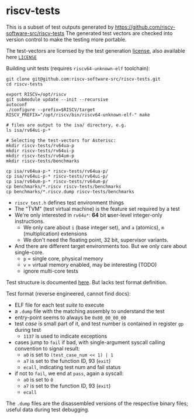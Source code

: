 # riscv-tests

This is a subset of test outputs generated by https://github.com/riscv-software-src/riscv-tests
The generated test vectors are checked into version control to make the testing more portable.

The test-vectors are licensed by the test generation 
[license](https://github.com/riscv-software-src/riscv-tests/blob/master/LICENSE),
also available here [`LICENSE`](./LICENSE)

Building unit tests (requires `riscv64-unknown-elf` toolchain):
```shell
git clone git@github.com:riscv-software-src/riscv-tests.git
cd riscv-tests

export RISCV=/opt/riscv
git submodule update --init --recursive
autoconf
./configure --prefix=$RISCV/target
RISCV_PREFIX="/opt/riscv/bin/riscv64-unknown-elf-" make

# files are output to the isa/ directory, e.g.
ls isa/rv64ui-p-*

# Selecting the test-vectors for Asterisc:
mkdir riscv-tests/rv64ua-p
mkdir riscv-tests/rv64ui-p
mkdir riscv-tests/rv64um-p
mkdir riscv-tests/benchmarks

cp isa/rv64ua-p-* riscv-tests/rv64ua-p/
cp isa/rv64ui-p-* riscv-tests/rv64ui-p/
cp isa/rv64um-p-* riscv-tests/rv64um-p/
cp benchmarks/*.riscv riscv-tests/benchmarks
cp benchmarks/*.riscv.dump riscv-tests/benchmarks
```

- `riscv_test.h` defines test environment things
- The "TVM" (test virtual machine) is the feature set required by a test
- We're only interested in `rv64u*`: **64** bit **u**ser-level integer-only instructions.
  - We only care about `i` (base integer set), and `a` (atomics), `m` (multiplication) extensions
  - We don't need the floating point, 32 bit, supervisor variants.
- And there are different target environments too. But we only care about single-core.
  - `p` = single core, physical memory
  - `v` = virtual memory enabled, may be interesting (TODO)
  - ignore multi-core tests

Test structure is documented [here](https://web.archive.org/web/20230806164251/https://riscv.org/wp-content/uploads/2015/01/riscv-testing-frameworks-bootcamp-jan2015.pdf).
But lacks test format definition.

Test format (reverse engineered, cannot find docs):
- ELF file for each test *suite* to execute
- a `.dump` file with the matching assembly to understand the test
- entry-point seems to always be `0x80_00_00_00`
- test *case* is small part of it, and test number is contained in register `gp` during test
  - `1137` is used to indicate exceptions
- cases jump to `fail` if bad, with single-argument syscall calling convention to signal result:
  - `a0` is set to `(test_case_num << 1) | 1`
  - `a7` is set to the function ID, 93 (`exit`)
  - `ecall`, indicating test num and fail status
- if not to `fail`, we end at `pass`, again a syscall:
  - `a0` is set to `0`
  - `a7` is set to the function ID, 93 (`exit`)
  - `ecall`

The `.dump` files are the disassembled versions of the respective binary files; useful data during test debugging.



